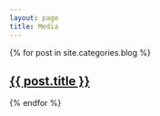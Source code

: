 ```yaml
---
layout: page
title: Media
---
```

{% for post in site.categories.blog %}


  <a href="{{ site.github.url }}{{ post.url }}">
    <div class="featured-posts" {% if post.image %}style="background-image:url({{ site.github.url }}/assets/img/{{ post.image }})"{% endif %}>
      <h2><span>{{ post.title }}</span></h2>
    </div>
  </a>
{% endfor %}
